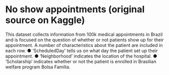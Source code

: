 # No show appointments (original source on Kaggle)
This dataset collects information
from 100k medical appointments in
Brazil and is focused on the question
of whether or not patients show up
for their appointment. A number of
characteristics about the patient are
included in each row.
● ‘ScheduledDay’ tells us on
what day the patient set up their
appointment.
● ‘Neighborhood’ indicates the
location of the hospital.
● ‘Scholarship’ indicates
whether or not the patient is
enrolled in Brasilian welfare
program Bolsa Família.
